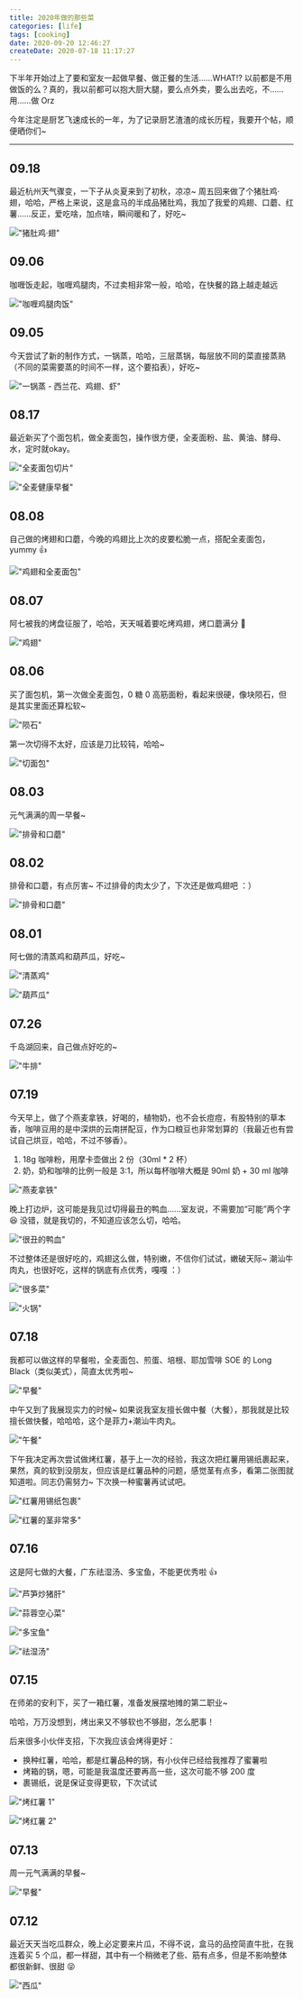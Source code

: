 ```yaml
---
title: 2020年做的那些菜
categories: [life]
tags: [cooking]
date: 2020-09-20 12:46:27
createDate: 2020-07-18 11:17:27
---
```


下半年开始过上了要和室友一起做早餐、做正餐的生活……WHAT!? 以前都是不用做饭的么？真的，我以前都可以抱大厨大腿，要么点外卖，要么出去吃，不……用……做 Orz

今年注定是厨艺飞速成长的一年，为了记录厨艺渣渣的成长历程，我要开个帖，顺便晒你们~

---

## 09.18

最近杭州天气骤变，一下子从炎夏来到了初秋，凉凉~ 周五回来做了个猪肚鸡·翅，哈哈，严格上来说，这是盒马的半成品猪肚鸡，我加了我爱的鸡翅、口蘑、红薯……反正，爱吃啥，加点啥，瞬间暖和了，好吃~

!["猪肚鸡·翅"](https://static.wuyuying.com/meal-2020/0918.jpg)

## 09.06

咖喱饭走起，咖喱鸡腿肉，不过卖相非常一般，哈哈，在快餐的路上越走越远

!["咖喱鸡腿肉饭"](https://static.wuyuying.com/meal-2020/0906.jpg)

## 09.05

今天尝试了新的制作方式，一锅蒸，哈哈，三层蒸锅，每层放不同的菜直接蒸熟（不同的菜需要蒸的时间不一样，这个要掐表），好吃~

!["一锅蒸 - 西兰花、鸡翅、虾"](https://static.wuyuying.com/meal-2020/0905.jpg)

## 08.17

最近新买了个面包机，做全麦面包，操作很方便，全麦面粉、盐、黄油、酵母、水，定时就okay。

!["全麦面包切片"](https://static.wuyuying.com/meal-2020/0817-1.jpg)

!["全麦健康早餐"](https://static.wuyuying.com/meal-2020/0817-2.jpg)

## 08.08

自己做的烤翅和口蘑，今晚的鸡翅比上次的皮要松脆一点，搭配全麦面包，yummy 👍

!["鸡翅和全麦面包"](https://static.wuyuying.com/meal-2020/0808.jpg)

## 08.07

阿七被我的烤盘征服了，哈哈，天天喊着要吃烤鸡翅，烤口蘑满分 💯

!["鸡翅"](https://static.wuyuying.com/meal-2020/0807-1.jpg)

## 08.06

买了面包机，第一次做全麦面包，0 糖 0 高筋面粉，看起来很硬，像块陨石，但是其实里面还算松软~

!["陨石"](https://static.wuyuying.com/meal-2020/0806-1.jpg)

第一次切得不太好，应该是刀比较钝，哈哈~

!["切面包"](https://static.wuyuying.com/meal-2020/0806-2.jpg)

## 08.03

元气满满的周一早餐~

!["排骨和口蘑"](https://static.wuyuying.com/meal-2020/0803.jpg)

## 08.02

排骨和口蘑，有点厉害~ 不过排骨的肉太少了，下次还是做鸡翅吧 ：）

!["排骨和口蘑"](https://static.wuyuying.com/meal-2020/0802.jpg)

## 08.01

阿七做的清蒸鸡和葫芦瓜，好吃~

!["清蒸鸡"](https://static.wuyuying.com/meal-2020/0801-1.jpg)

!["葫芦瓜"](https://static.wuyuying.com/meal-2020/0801-2.jpg)

## 07.26

千岛湖回来，自己做点好吃的~

!["牛排"](https://static.wuyuying.com/meal-2020/0726.jpg)

## 07.19

今天早上，做了个燕麦拿铁，好喝的，植物奶，也不会长痘痘，有股特别的草本香，咖啡豆用的是中深烘的云南拼配豆，作为口粮豆也非常划算的（我最近也有尝试自己烘豆，哈哈，不过不够香）。

1. 18g 咖啡粉，用摩卡壶做出 2 份（30ml \* 2 杯）
2. 奶，奶和咖啡的比例一般是 3:1，所以每杯咖啡大概是 90ml 奶 + 30 ml 咖啡

!["燕麦拿铁"](https://static.wuyuying.com/meal-2020/0719-1.jpg)

晚上打边炉，这可能是我见过切得最丑的鸭血……室友说，不需要加“可能”两个字 😆 没错，就是我切的，不知道应该怎么切，哈哈。

!["很丑的鸭血"](https://static.wuyuying.com/meal-2020/0719-2.jpg)

不过整体还是很好吃的，鸡翅这么做，特别嫩，不信你们试试，嫩破天际~ 潮汕牛肉丸，也很好吃，这样的锅底有点优秀，嘎嘎 ：）

!["很多菜"](https://static.wuyuying.com/meal-2020/0719-3.jpg)

!["火锅"](https://static.wuyuying.com/meal-2020/0719-4.jpg)

## 07.18

我都可以做这样的早餐啦，全麦面包、煎蛋、培根、耶加雪啡 SOE 的 Long Black（类似美式），简直太优秀啦~

!["早餐"](https://static.wuyuying.com/meal-2020/0718.jpg)

中午又到了我展现实力的时候~ 如果说我室友擅长做中餐（大餐），那我就是比较擅长做快餐，哈哈哈，这个是菲力+潮汕牛肉丸。

!["午餐"](https://static.wuyuying.com/meal-2020/0718-2.JPG)

下午我决定再次尝试做烤红薯，基于上一次的经验，我这次把红薯用锡纸裹起来，果然，真的软到没朋友，但应该是红薯品种的问题，感觉茎有点多，看第二张图就知道啦。同志仍需努力~ 下次换一种蜜薯再试试吧。

!["红薯用锡纸包裹"](https://static.wuyuying.com/meal-2020/0718-3.jpg)

!["红薯的茎非常多"](https://static.wuyuying.com/meal-2020/0718-4.jpg)

## 07.16

这是阿七做的大餐，广东祛湿汤、多宝鱼，不能更优秀啦 👍

!["芦笋炒猪肝"](https://static.wuyuying.com/meal-2020/0716-1.jpg)

!["蒜蓉空心菜"](https://static.wuyuying.com/meal-2020/0716-2.jpg)

!["多宝鱼"](https://static.wuyuying.com/meal-2020/0716-3.jpg)

!["祛湿汤"](https://static.wuyuying.com/meal-2020/0716-4.jpg)

## 07.15

在师弟的安利下，买了一箱红薯，准备发展摆地摊的第二职业~

哈哈，万万没想到，烤出来又不够软也不够甜，怎么肥事！

后来很多小伙伴支招，下次我应该会烤得更好：

- 换种红薯，哈哈，都是红薯品种的锅，有小伙伴已经给我推荐了蜜薯啦
- 烤箱的锅，嗯，可能是我温度还要再高一些，这次可能不够 200 度
- 裹锡纸，说是保证变得更软，下次试试

!["烤红薯 1"](https://static.wuyuying.com/meal-2020/0715-1.jpg)

!["烤红薯 2"](https://static.wuyuying.com/meal-2020/0715-2.jpg)

## 07.13

周一元气满满的早餐~

!["早餐"](https://static.wuyuying.com/meal-2020/0713.jpg)

## 07.12

最近天天当吃瓜群众，晚上必定要来片瓜，不得不说，盒马的品控简直牛批，在我连着买 5 个瓜，都一样甜，其中有一个稍微老了些、筋有点多，但是不影响整体都很新鲜、很甜 😝

!["西瓜"](https://static.wuyuying.com/meal-2020/0712.jpg)

